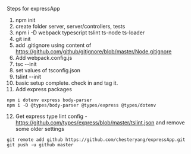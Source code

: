 Steps for expressApp
1. npm init
2. create folder server, server/controllers, tests
3. npm i -D webpack typescript tslint ts-node ts-loader
4. git init
5. add .gitignore using content of https://github.com/github/gitignore/blob/master/Node.gitignore
6. Add webpack.config.js
7. tsc --init
8. set values of tsconfig.json
9. tslint --init
10. basic setup complete. check in and tag it.
11. Add express packages
```
npm i dotenv express body-parser
npm i -D @types/body-parser @types/express @types/dotenv
```
12. Get express type lint config - https://github.com/types/express/blob/master/tslint.json
    and remove some older settings
```
git remote add github https://github.com/chesteryang/expressApp.git
git push -u github master
```
